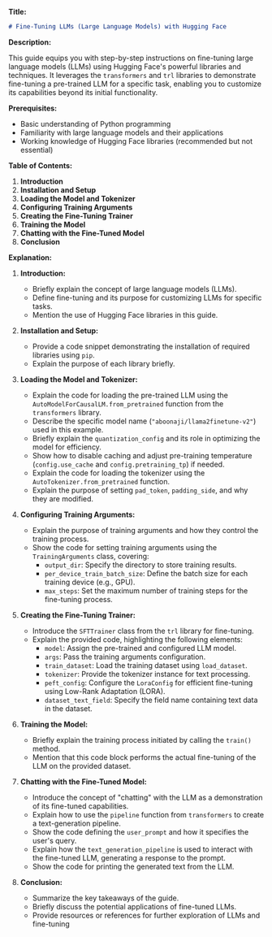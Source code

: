 **Title:**

```markdown
# Fine-Tuning LLMs (Large Language Models) with Hugging Face
```

**Description:**

This guide equips you with step-by-step instructions on fine-tuning large language models (LLMs) using Hugging Face's powerful libraries and techniques. It leverages the `transformers` and `trl` libraries to demonstrate fine-tuning a pre-trained LLM for a specific task, enabling you to customize its capabilities beyond its initial functionality.

**Prerequisites:**

- Basic understanding of Python programming
- Familiarity with large language models and their applications
- Working knowledge of Hugging Face libraries (recommended but not essential)

**Table of Contents:**

1. **Introduction**
2. **Installation and Setup**
3. **Loading the Model and Tokenizer**
4. **Configuring Training Arguments**
5. **Creating the Fine-Tuning Trainer**
6. **Training the Model**
7. **Chatting with the Fine-Tuned Model**
8. **Conclusion**

**Explanation:**

1. **Introduction:**

   - Briefly explain the concept of large language models (LLMs).
   - Define fine-tuning and its purpose for customizing LLMs for specific tasks.
   - Mention the use of Hugging Face libraries in this guide.

2. **Installation and Setup:**

   - Provide a code snippet demonstrating the installation of required libraries using `pip`.
   - Explain the purpose of each library briefly.

3. **Loading the Model and Tokenizer:**

   - Explain the code for loading the pre-trained LLM using the `AutoModelForCausalLM.from_pretrained` function from the `transformers` library.
   - Describe the specific model name (`"aboonaji/llama2finetune-v2"`) used in this example.
   - Briefly explain the `quantization_config` and its role in optimizing the model for efficiency.
   - Show how to disable caching and adjust pre-training temperature (`config.use_cache` and `config.pretraining_tp`) if needed.
   - Explain the code for loading the tokenizer using the `AutoTokenizer.from_pretrained` function.
   - Explain the purpose of setting `pad_token`, `padding_side`, and why they are modified.

4. **Configuring Training Arguments:**

   - Explain the purpose of training arguments and how they control the training process.
   - Show the code for setting training arguments using the `TrainingArguments` class, covering:
     - `output_dir`: Specify the directory to store training results.
     - `per_device_train_batch_size`: Define the batch size for each training device (e.g., GPU).
     - `max_steps`: Set the maximum number of training steps for the fine-tuning process.

5. **Creating the Fine-Tuning Trainer:**

   - Introduce the `SFTTrainer` class from the `trl` library for fine-tuning.
   - Explain the provided code, highlighting the following elements:
     - `model`: Assign the pre-trained and configured LLM model.
     - `args`: Pass the training arguments configuration.
     - `train_dataset`: Load the training dataset using `load_dataset`.
     - `tokenizer`: Provide the tokenizer instance for text processing.
     - `peft_config`: Configure the `LoraConfig` for efficient fine-tuning using Low-Rank Adaptation (LORA).
     - `dataset_text_field`: Specify the field name containing text data in the dataset.

6. **Training the Model:**

   - Briefly explain the training process initiated by calling the `train()` method.
   - Mention that this code block performs the actual fine-tuning of the LLM on the provided dataset.

7. **Chatting with the Fine-Tuned Model:**

   - Introduce the concept of "chatting" with the LLM as a demonstration of its fine-tuned capabilities.
   - Explain how to use the `pipeline` function from `transformers` to create a text-generation pipeline.
   - Show the code defining the `user_prompt` and how it specifies the user's query.
   - Explain how the `text_generation_pipeline` is used to interact with the fine-tuned LLM, generating a response to the prompt.
   - Show the code for printing the generated text from the LLM.

8. **Conclusion:**

   - Summarize the key takeaways of the guide.
   - Briefly discuss the potential applications of fine-tuned LLMs.
   - Provide resources or references for further exploration of LLMs and fine-tuning
